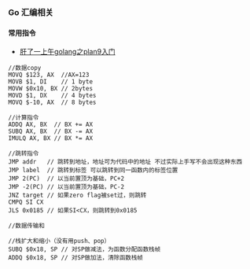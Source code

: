 ### Go 汇编相关

#### 常用指令
* [肝了一上午golang之plan9入门](https://studygolang.com/articles/33163)

```
//数据copy
MOVQ $123, AX  //AX=123
MOVB $1, DI    // 1 byte
MOVW $0x10, BX // 2bytes
MOVD $1, DX    // 4 bytes
MOVQ $-10, AX  // 8 bytes

//计算指令
ADDQ AX, BX  // BX += AX
SUBQ AX, BX  // BX -= AX
IMULQ AX, BX // BX *= AX

//跳转指令
JMP addr   // 跳转到地址，地址可为代码中的地址 不过实际上手写不会出现这种东西
JMP label  // 跳转到标签 可以跳转到同一函数内的标签位置
JMP 2(PC)  // 以当前置顶为基础，PC+2
JMP -2(PC) // 以当前置顶为基础，PC-2
JNZ target // 如果zero flag被set过，则跳转
CMPQ SI CX 
JLS 0x0185 // 如果SI<CX，则跳转到0x0185

//数据传输和

//栈扩大和缩小（没有用push、pop）
SUBQ $0x18, SP // 对SP做减法，为函数分配函数栈帧
ADDQ $0x18, SP // 对SP做加法，清除函数栈帧


```




